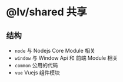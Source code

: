# @lv/shared 共享

## 结构

- `node` 与 Nodejs Core Module 相关
- `window` 与 Window Api 和 前端 Module 相关
- `common` 公用的代码
- `vue` Vuejs 组件模块
